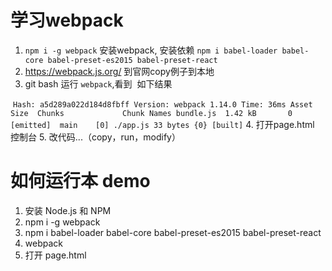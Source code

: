 # 学习webpack
1. `npm i -g webpack` 安装webpack, 安装依赖 `npm i babel-loader babel-core babel-preset-es2015 babel-preset-react`
2. https://webpack.js.org/ 到官网copy例子到本地
3. git bash 运行 `webpack`,看到
  如下结果
  
   `Hash: a5d289a022d184d8fbff
    Version: webpack 1.14.0
    Time: 36ms
     Asset     Size  Chunks             Chunk Names
    bundle.js  1.42 kB       0  [emitted]  main
    [0] ./app.js 33 bytes {0} [built]`
4. 打开page.html 控制台
5. 改代码...（copy，run，modify）

# 如何运行本 demo

1. 安装 Node.js 和 NPM
2. npm i -g webpack
3. npm i babel-loader babel-core babel-preset-es2015 babel-preset-react
4. webpack
5. 打开 page.html 

